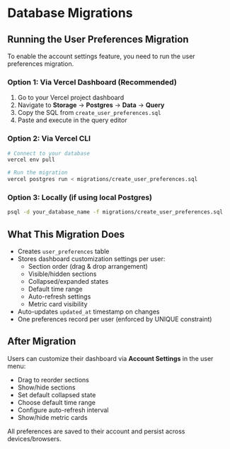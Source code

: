 # Database Migrations

## Running the User Preferences Migration

To enable the account settings feature, you need to run the user preferences migration.

### Option 1: Via Vercel Dashboard (Recommended)

1. Go to your Vercel project dashboard
2. Navigate to **Storage** → **Postgres** → **Data** → **Query**
3. Copy the SQL from `create_user_preferences.sql`
4. Paste and execute in the query editor

### Option 2: Via Vercel CLI

```bash
# Connect to your database
vercel env pull

# Run the migration
vercel postgres run < migrations/create_user_preferences.sql
```

### Option 3: Locally (if using local Postgres)

```bash
psql -d your_database_name -f migrations/create_user_preferences.sql
```

## What This Migration Does

- Creates `user_preferences` table
- Stores dashboard customization settings per user:
  - Section order (drag & drop arrangement)
  - Visible/hidden sections
  - Collapsed/expanded states
  - Default time range
  - Auto-refresh settings
  - Metric card visibility
- Auto-updates `updated_at` timestamp on changes
- One preferences record per user (enforced by UNIQUE constraint)

## After Migration

Users can customize their dashboard via **Account Settings** in the user menu:
- Drag to reorder sections
- Show/hide sections
- Set default collapsed state
- Choose default time range
- Configure auto-refresh interval
- Show/hide metric cards

All preferences are saved to their account and persist across devices/browsers.
